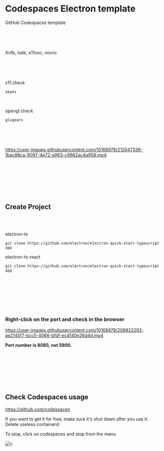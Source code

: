 # Codespaces Electron template

GitHub Codespaces template

<br><br><br>

Xvfb, lxde, x11vnc, novnc

<br><br><br>

x11 check
```
xeyes
```

<br>

opengl check
```
glxgears
```


<br><br><br>



https://user-images.githubusercontent.com/10168979/212047336-1bac88ca-9097-4e72-a963-c9882ac4a958.mp4


<br><br><br><br><br><br>


## Create Project

<br><br>

electron-ts
```
git clone https://github.com/electron/electron-quick-start-typescript app
```

electron-ts-react
```
git clone https://github.com/electron/electron-quick-start-typescript app
```






<br><br><br><br><br><br>


### Right-click on the port and check in the browser

https://user-images.githubusercontent.com/10168979/209822293-ae2145f7-bcc5-4066-bfdf-ecd140e26d4d.mp4

**Port number is 8085, not 5900.**

<br><br><br><br><br><br>

## Check Codespaces usage

https://github.com/codespaces  

If you want to get it for free, make sure it's shut down after you use it.  
Delete useless containers!

To stop, click on codespeces and stop from the menu

![c](https://user-images.githubusercontent.com/10168979/209823266-8ae47f4e-f86e-44a7-a013-dd480fa6c3ad.png)

<br><br><br><br><br><br>
<br><br><br><br><br><br>


